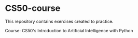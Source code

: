 # CS50-course

This repository contains exercises created to practice.

Course: CS50's Introduction to Artificial Intelligence with Python
